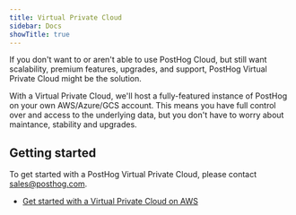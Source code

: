 ```yaml
---
title: Virtual Private Cloud
sidebar: Docs
showTitle: true
---
```


If you don't want to or aren't able to use PostHog Cloud, but still want scalability, premium features, upgrades, and support, PostHog Virtual Private Cloud might be the solution.

With a Virtual Private Cloud, we'll host a fully-featured instance of PostHog on your own AWS/Azure/GCS account. This means you have full control over and access to the underlying data, but you don't have to worry about maintance, stability and upgrades.

## Getting started

To get started with a PostHog Virtual Private Cloud, please contact [sales@posthog.com](mailto:sales@posthog.com).

- [Get started with a Virtual Private Cloud on AWS](/docs/deployment/vpc/vpc-aws)

